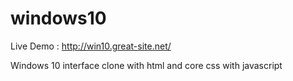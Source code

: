 # windows10
Live Demo : http://win10.great-site.net/

Windows 10 interface clone with html and core css with javascript
